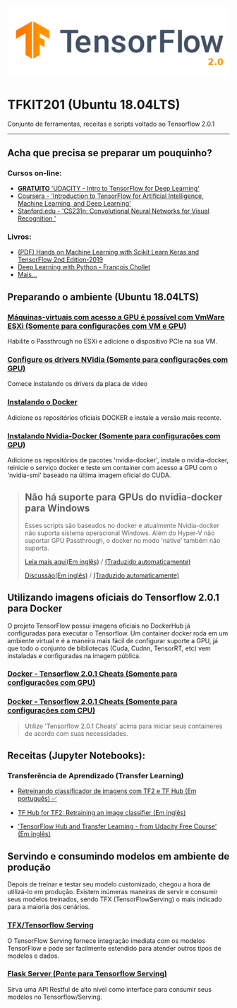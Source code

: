 ![IMG](images/tf2logo.png)
# TFKIT201 (Ubuntu 18.04LTS)
Conjunto de ferramentas, receitas e scripts voltado ao Tensorflow 2.0.1

---
## Acha que precisa se preparar um pouquinho?
### Cursos on-line:
* [ **GRATUITO** 'UDACITY - Intro to TensorFlow for Deep Learning'](https://www.udacity.com/course/intro-to-tensorflow-for-deep-learning--ud187)
* [Coursera - 'Introduction to TensorFlow for Artificial Intelligence, Machine Learning, and Deep Learning'](https://www.coursera.org/learn/introduction-tensorflow)
* [Stanford.edu - 'CS231n: Convolutional Neural Networks for Visual Recognition
'](http://cs231n.stanford.edu/index.html)

### Livros:
* [(PDF) Hands on Machine Learning with Scikit Learn Keras and TensorFlow 2nd Edition-2019](https://github.com/dntxos/Deep-learning-books/blob/master/1.%20Machine%20Leaning%20and%20Deep%20Learning/Hands%20on%20Machine%20Learning%20with%20Scikit%20Learn%20Keras%20and%20TensorFlow%202nd%20Edition-2019.pdf)
* [Deep Learning with Python - François Chollet](https://www.manning.com/books/deep-learning-with-python)
* [Mais...](https://github.com/dntxos/Deep-learning-books)

## Preparando o ambiente (Ubuntu 18.04LTS)

### [Máquinas-virtuais com acesso a GPU é possível com VmWare ESXi (Somente para configurações com VM e GPU)](GPU_vmware_passthrough.md)
Habilite o Passthrough no ESXi e adicione o dispositivo PCIe na sua VM.

### [Configure os drivers NVidia (Somente para configurações com GPU)](GPU_nvidia_setup.md)
Comece instalando os drivers da placa de video

### [Instalando o Docker](docker_setup.md)
Adicione os repositórios oficiais DOCKER e instale a versão mais recente.

### [Instalando Nvidia-Docker (Somente para configurações com GPU)](GPU_nvidia_docker_setup.md)
Adicione os repositórios de pacotes 'nvidia-docker', instale o nvidia-docker, reinicie o serviço docker e teste um container com acesso a GPU com o 'nvidia-smi' baseado na última imagem oficial do CUDA.

>## Não há suporte para GPUs do nvidia-docker para Windows
>Esses scripts são baseados no docker e atualmente Nvidia-docker não suporta sistema operacional Windows. Além do Hyper-V não suportar GPU Passthrough, o docker no modo 'native' também não suporta.
>
>[Leia mais aqui(Em inglês)](https://github.com/NVIDIA/nvidia-docker/wiki/Frequently-Asked-Questions#is-microsoft-windows-supported) / [(Traduzido automaticamente)](https://translate.google.com.br/translate?hl=pt-BR&sl=auto&tl=pt&u=https%3A%2F%2Fgithub.com%2FNVIDIA%2Fnvidia-docker%2Fwiki%2FFrequently-Asked-Questions%23is-microsoft-windows-supported)
>
>[Discussão(Em inglês)](https://github.com/NVIDIA/nvidia-docker/issues/665) / [(Traduzido automaticamente)](https://translate.google.com/translate?sl=auto&tl=pt&u=https%3A%2F%2Fgithub.com%2FNVIDIA%2Fnvidia-docker%2Fissues%2F665)

## Utilizando imagens oficiais do Tensorflow 2.0.1 para Docker
O projeto TensorFlow possui imagens oficiais no DockerHub já configuradas para executar o Tensorflow. Um container docker roda em um ambiente virtual e é a maneira mais fácil de configurar suporte a GPU, já que todo o conjunto de bibliotecas (Cuda, Cudnn, TensorRT, etc) vem instaladas e configuradas na imagem pública.

### [Docker - Tensorflow 2.0.1 Cheats (Somente para configurações com GPU)](GPU_docker_tensorflow_cheats.md)
### [Docker - Tensorflow 2.0.1 Cheats (Somente para configurações com CPU)](CPU_docker_tensorflow_cheats.md)

> Utilize 'Tensorflow 2.0.1 Cheats' acima para iniciar seus containeres de acordo com suas necessidades.

## Receitas (Jupyter Notebooks):

### Transferência de Aprendizado (Transfer Learning)

* [Retreinando classificador de imagens com TF2 e TF Hub (Em português) :white_check_mark:](Notebooks/Retreinando_classificador_de_imagens_com_TF2_e_TF_Hub.ipynb)

* [TF Hub for TF2: Retraining an image classifier (Em inglês)](https://github.com/tensorflow/hub/blob/master/examples/colab/tf2_image_retraining.ipynb)

* ['TensorFlow Hub and Transfer Learning - from Udacity Free Course' (Em inglês)](https://github.com/tensorflow/examples/blob/master/courses/udacity_intro_to_tensorflow_for_deep_learning/l06c01_tensorflow_hub_and_transfer_learning.ipynb)

## Servindo e consumindo modelos em ambiente de produção
Depois de treinar e testar seu modelo customizado, chegou a hora de utilizá-lo em produção. Existem inúmeras maneiras de servir e consumir seus modelos treinados, sendo TFX (TensorFlowServing) o mais indicado para a maioria dos cenários.

### [TFX/Tensorflow Serving](tensorflow_serving.md)
O TensorFlow Serving fornece integração imediata com os modelos TensorFlow e pode ser facilmente estendido para atender outros tipos de modelos e dados.

### [Flask Server (Ponte para Tensorflow Serving)](flask_server)
Sirva uma API Restful de alto nível como interface para consumir seus modelos no Tensorflow/Serving.


